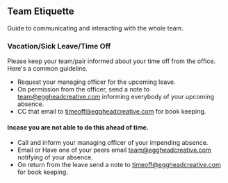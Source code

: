 ## Team Etiquette
Guide to communicating and interacting with the whole team.

### Vacation/Sick Leave/Time Off
Please keep your team/pair informed about your time off from the office. Here's a common guideline.

* Request your managing officer for the upcoming leave.
* On permission from the officer, send a note to team@eggheadcreative.com informing everybody of your upcoming absence.
* CC that email to timeoff@eggheadcreative.com for book keeping.

#### Incase you are not able to do this ahead of time.

* Call and inform your managing officer of your impending absence.
* Email or Have one of your peers email team@eggheadcreative.com notifying of your absence.
* On return from the leave send a note to timeoff@eggheadcreative.com for book keeping.



